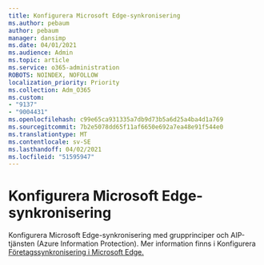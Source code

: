 ```yaml
---
title: Konfigurera Microsoft Edge-synkronisering
ms.author: pebaum
author: pebaum
manager: dansimp
ms.date: 04/01/2021
ms.audience: Admin
ms.topic: article
ms.service: o365-administration
ROBOTS: NOINDEX, NOFOLLOW
localization_priority: Priority
ms.collection: Adm_O365
ms.custom:
- "9137"
- "9004431"
ms.openlocfilehash: c99e65ca931335a7db9d73b5a6d25a4ba4d1a769
ms.sourcegitcommit: 7b2e5078dd65f11af6650e692a7ea48e91f544e0
ms.translationtype: MT
ms.contentlocale: sv-SE
ms.lasthandoff: 04/02/2021
ms.locfileid: "51595947"
---
```

# <a name="configure-microsoft-edge-sync"></a>Konfigurera Microsoft Edge-synkronisering

Konfigurera Microsoft Edge-synkronisering med grupprinciper och AIP-tjänsten (Azure Information Protection). Mer information finns i Konfigurera [Företagssynkronisering i Microsoft Edge.](https://docs.microsoft.com/deployedge/microsoft-edge-enterprise-sync)